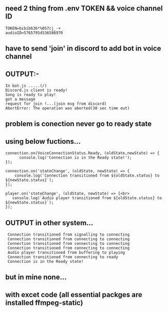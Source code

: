 ## need 2 thing from .env TOKEN && voice channel ID<br>
    TOKEN=bibib636*%057cj_-+
    audioID=57657954536586970
## have to send 'join' in discord to add bot in voice channel


## OUTPUT:-<br>
    In bot.js .....(/)
    Discord.js client is ready!
    Song is ready to play!
    got a message 
    request for join !...(join msg from discord)
    AbortError: The operation was aborted(30 sec time out)
 
 ## problem is conection never go to ready state<br>
 ## using below fuctions...

    connection.on(VoiceConnectionStatus.Ready, (oldState,newState) => {
          console.log('Connection is in the Ready state!');
    });

    connection.on('stateChange', (oldState, newState) => {
        console.log(`Connection transitioned from ${oldState.status} to ${newState.status}`);
    });

    player.on('stateChange', (oldState, newState) => {<br>
       console.log(`Audio player transitioned from ${oldState.status} to ${newState.status}`);
    });

 ## OUTPUT in other system...<br>
     Connection transitioned from signalling to connecting
     Connection transitioned from connecting to connecting
     Connection transitioned from connecting to connecting
     Connection transitioned from connecting to connecting
     Audio player transitioned from buffering to playing
     Connection transitioned from connecting to ready
     Connection is in the Ready state!

## but in mine none...<br>
## with excet code (all essential packges are installed ffmpeg-static)<br>

